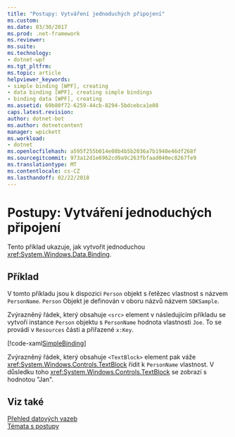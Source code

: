 ```yaml
---
title: "Postupy: Vytváření jednoduchých připojení"
ms.custom: 
ms.date: 03/30/2017
ms.prod: .net-framework
ms.reviewer: 
ms.suite: 
ms.technology:
- dotnet-wpf
ms.tgt_pltfrm: 
ms.topic: article
helpviewer_keywords:
- simple binding [WPF], creating
- data binding [WPF], creating simple bindings
- binding data [WPF], creating
ms.assetid: 69b80f72-6259-44cb-8294-5bdcebca1e08
caps.latest.revision: 
author: dotnet-bot
ms.author: dotnetcontent
manager: wpickett
ms.workload:
- dotnet
ms.openlocfilehash: a595f255b014e08b4b5b2036a7b1940e46df268f
ms.sourcegitcommit: 973a12d1e6962cd9a9c263fbfaad040ec8267fe9
ms.translationtype: MT
ms.contentlocale: cs-CZ
ms.lasthandoff: 02/22/2018
---
```

# <a name="how-to-create-a-simple-binding"></a>Postupy: Vytváření jednoduchých připojení
Tento příklad ukazuje, jak vytvořit jednoduchou <xref:System.Windows.Data.Binding>.  
  
## <a name="example"></a>Příklad  
 V tomto příkladu jsou k dispozici `Person` objekt s řetězec vlastnost s názvem `PersonName`. `Person` Objekt je definován v oboru názvů názvem `SDKSample`.  
  
 Zvýrazněný řádek, který obsahuje `<src>` element v následujícím příkladu se vytvoří instance `Person` objektu s `PersonName` hodnota vlastnosti `Joe`. To se provádí v `Resources` části a přiřazené `x:Key`.  
  
 [!code-xaml[SimpleBinding](../../../../samples/snippets/csharp/VS_Snippets_Wpf/SimpleBinding/CSharp/Page1.xaml?highlight=9,37)]  
  
 Zvýrazněný řádek, který obsahuje `<TextBlock>` element pak váže <xref:System.Windows.Controls.TextBlock> řídit k `PersonName` vlastnost. V důsledku toho <xref:System.Windows.Controls.TextBlock> se zobrazí s hodnotou "Jan".  
  
## <a name="see-also"></a>Viz také  
 [Přehled datových vazeb](../../../../docs/framework/wpf/data/data-binding-overview.md)  
 [Témata s postupy](../../../../docs/framework/wpf/data/data-binding-how-to-topics.md)
